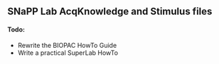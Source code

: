 ## SNaPP Lab AcqKnowledge and Stimulus files

#### Todo:
- Rewrite the BIOPAC HowTo Guide
- Write a practical SuperLab HowTo
